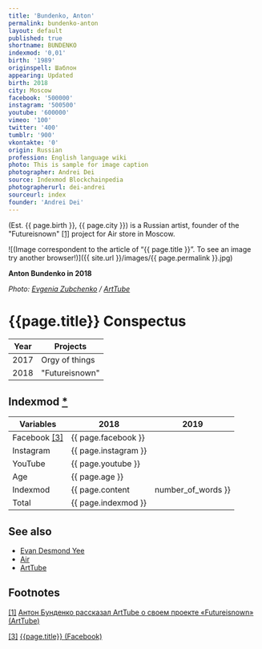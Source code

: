 ```yaml
---
title: 'Bundenko, Anton'
permalink: bundenko-anton
layout: default
published: true
shortname: BUNDENKO
indexmod: '0,01'
birth: '1989'
originspell: Шаблон
appearing: Updated
birth: 2018
city: Moscow
facebook: '500000'
instagram: '500500'
youtube: '600000'
vimeo: '100'
twitter: '400'
tumblr: '900'
vkontakte: '0'
origin: Russian
profession: English language wiki
photo: This is sample for image caption
photographer: Andrei Dei
source: Indexmod Blockchainpedia
photographerurl: dei-andrei
sourceurl: index
founder: 'Andrei Dei'
---
```

(Est. {{ page.birth }}, {{ page.city }}) is a Russian artist, founder of the "Futureisnown" <span id="a1">[\[1\]](#f1)</span> project for Air store in Moscow.

![(Image correspondent to the article of “{{ page.title }}”. To see an image try another browser!)]({{ site.url }}/images/{{ page.permalink }}.jpg)

**Anton Bundenko in 2018**

*Photo: [Evgenia Zubchenko](zubchenko-evgenia) / [ArtTube](https://moscow.arttube.ru/anton-bundenko-rasskazal-arttube-o-svoem-proekte-futureisnown/)*

# {{page.title}} Conspectus

|Year|Projects|
|-|-|
|2017|Orgy of things|
|2018|"Futureisnown"|

## Indexmod [*](indexmod)

|Variables|2018|2019|
|-|-|-|
|Facebook <span id="a3">[\[3\]](#f3)</span>|{{ page.facebook }}||
|Instagram|{{ page.instagram }}||
|YouTube|{{ page.youtube }}||
|Age|{{ page.age }}||
|Indexmod|{{ page.content | number_of_words }}||
|Total|{{ page.indexmod }}||


## See also

+ [Evan Desmond Yee](yee-evan-desmond)
+ [Air](air-store)
+ [ArtTube](arttube)

## Footnotes

[[1]](#a1) <span id="f1"></span> [Антон Бунденко рассказал ArtTube о своем проекте «Futureisnown» (ArtTube)](https://moscow.arttube.ru/anton-bundenko-rasskazal-arttube-o-svoem-proekte-futureisnown/)

[[3]](#a3) <span id="f3"></span> [{{page.title}} (Facebook)](https://www.facebook.com/bundenko/about?lst=100008481991414%3A100000954243608%3A1520888490&section=contact_basic)
